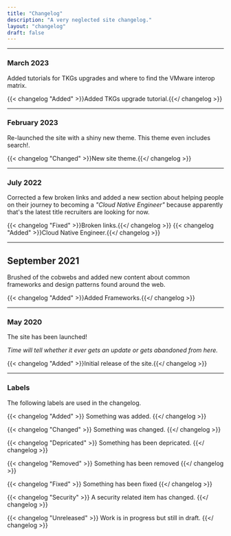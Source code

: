 ```yaml
---
title: "Changelog"
description: "A very neglected site changelog."
layout: "changelog"
draft: false
---
```


<hr>

### March 2023

Added tutorials for TKGs upgrades and where to find the VMware interop matrix.

{{< changelog "Added" >}}Added TKGs upgrade tutorial.{{</ changelog >}}

<hr>

### February 2023

Re-launched the site with a shiny new theme. This theme even includes search!.

{{< changelog "Changed" >}}New site theme.{{</ changelog >}}

<hr>

### July 2022

Corrected a few broken links and added a new section about helping people on their journey to becoming a _"Cloud Native Engineer"_ because apparently that's the latest title recruiters are looking for now.

{{< changelog "Fixed" >}}Broken links.{{</ changelog >}}
{{< changelog "Added" >}}Cloud Native Engineer.{{</ changelog >}}

<hr>

## September 2021

Brushed of the cobwebs and added new content about common frameworks and design patterns found around the web.

{{< changelog "Added" >}}Added Frameworks.{{</ changelog >}}

<hr>

### May 2020

The site has been launched! <i class="fa-solid fa-rocket"></i>

_Time will tell whether it ever gets an update or gets abandoned from here._

{{< changelog "Added" >}}Initial release of the site.{{</ changelog >}}

<hr>

### Labels

The following labels are used in the changelog.

{{< changelog "Added" >}}
Something was added.
{{</ changelog >}}

{{< changelog "Changed" >}}
Something was changed.
{{</ changelog >}}

{{< changelog "Depricated" >}}
Something has been depricated.
{{</ changelog >}}

{{< changelog "Removed" >}}
Something has been removed
{{</ changelog >}}

{{< changelog "Fixed" >}}
Something has been fixed
{{</ changelog >}}

{{< changelog "Security" >}}
A security related item has changed.
{{</ changelog >}}

{{< changelog "Unreleased" >}}
Work is in progress but still in draft.
{{</ changelog >}}
